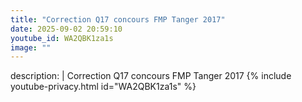 ```yaml
---
title: "Correction Q17 concours FMP Tanger 2017"
date: 2025-09-02 20:59:10 
youtube_id: WA2QBK1za1s
image: ""
---
```

description: |
  Correction Q17 concours FMP Tanger 2017
{% include youtube-privacy.html id="WA2QBK1za1s" %}
